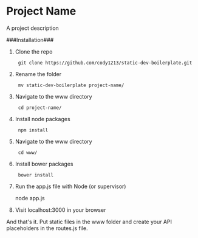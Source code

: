 Project Name
============
A project description

###Installation###

1. Clone the repo
	
		git clone https://github.com/cody1213/static-dev-boilerplate.git
		
2. Rename the folder
		
		mv static-dev-boilerplate project-name/

3. Navigate to the www directory
		
		cd project-name/

4. Install node packages

		npm install

5. Navigate to the www directory
		
		cd www/

6. Install bower packages

		bower install	

7. Run the app.js file with Node (or supervisor)

    node app.js

8. Visit localhost:3000 in your browser

And that's it.  Put static files in the www folder and create your API placeholders in the routes.js file.


